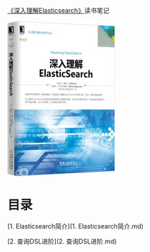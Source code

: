 [《深入理解Elasticsearch》](https://book.douban.com/subject/26733541)读书笔记

![](img/cover.jpg)

# 目录

[1. Elasticsearch简介](1. Elasticsearch简介.md)

[2. 查询DSL进阶](2. 查询DSL进阶.md)


